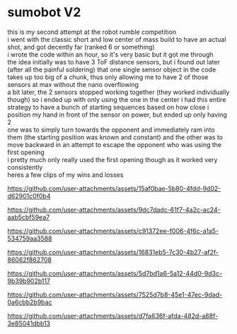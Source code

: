 # sumobot V2    
this is my second attempt at the robot rumble competition  
i went with the classic short and low center of mass build to have an actual shot, and got decently far (ranked 6 or something)  
i wrote the code within an hour, so it's very basic but it got me through  
the idea initially was to have 3 ToF distance sensors, but i found out later (after all the painful soldering) that one single sensor object in the code
takes up too big of a chunk, thus only allowing me to have 2 of those sensors at max without the nano overflowing  
a bit later, the 2 sensors stopped working together (they worked individually though) so i ended up with only using the one in the center
i had this entire strategy to have a bunch of starting sequences based on how close i position my hand in front of the sensor on power, but ended up only having 2  
one was to simply turn towards the opponent and immediately ram into them (the starting position was known and constant) and the other was to move backward in an attempt 
to escape the opponent who was using the first opening  
i pretty much only really used the first opening though as it worked very consistently  
heres a few clips of my wins and losses  
  
https://github.com/user-attachments/assets/15af0bae-5b80-4fdd-9d02-d62901c0f0b4  
  
https://github.com/user-attachments/assets/9dc7dadc-61f7-4a2c-ac24-aab5cbf59ea7  
  
https://github.com/user-attachments/assets/c91372ee-f006-4f6c-a1a5-534759aa3588  
  
https://github.com/user-attachments/assets/16831eb5-7c30-4b27-af2f-86062f862708  
  
https://github.com/user-attachments/assets/5d7bd1a6-5a12-44d0-9d3c-9b39b902b117  
  
https://github.com/user-attachments/assets/7525d7b8-45e1-47ec-9dad-0a6cbb2b9bac  
  
https://github.com/user-attachments/assets/d7fa636f-afda-482d-a88f-3e85041dbb13  




